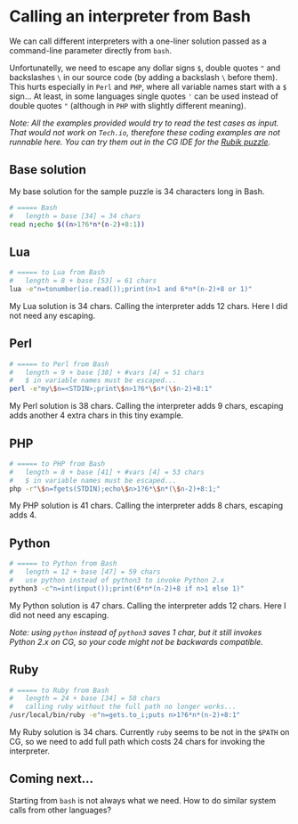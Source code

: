 # Calling an interpreter from Bash

We can call different interpreters with a one-liner solution passed as a command-line parameter directly from `bash`.

Unfortunatelly, we need to escape any dollar signs `$`, double quotes `"` and backslashes `\` in our source code (by adding a backslash `\` before them). This hurts especially in `Perl` and `PHP`, where all variable names start with a `$` sign... At least, in some languages single quotes `'` can be used instead of double quotes `"` (although in `PHP` with slightly different meaning).

_Note: All the examples provided would try to read the test cases as input. That would not work on `Tech.io`, therefore these coding examples are not runnable here. You can try them out in the CG IDE for the [Rubik puzzle](https://www.codingame.com/training/medium/rubik%C2%AE)._

## Base solution

My base solution for the sample puzzle is 34 characters long in Bash.

```sh
# ===== Bash
#   length = base [34] = 34 chars
read n;echo $((n>1?6*n*(n-2)+8:1))
```

## Lua

```sh
# ===== to Lua from Bash
#   length = 8 + base [53] = 61 chars
lua -e"n=tonumber(io.read());print(n>1 and 6*n*(n-2)+8 or 1)"
```

My Lua solution is 34 chars. Calling the interpreter adds 12 chars. Here I did not need any escaping.

## Perl

```sh
# ===== to Perl from Bash
#   length = 9 + base [38] + #vars [4] = 51 chars
#   $ in variable names must be escaped...
perl -e"my\$n=<STDIN>;print\$n>1?6*\$n*(\$n-2)+8:1"
```

My Perl solution is 38 chars. Calling the interpreter adds 9 chars, escaping adds another 4 extra chars in this tiny example.

## PHP

```sh
# ===== to PHP from Bash
#   length = 8 + base [41] + #vars [4] = 53 chars
#   $ in variable names must be escaped...
php -r"\$n=fgets(STDIN);echo\$n>1?6*\$n*(\$n-2)+8:1;"
```

My PHP solution is 41 chars. Calling the interpreter adds 8 chars, escaping adds 4.

## Python

```sh
# ===== to Python from Bash
#   length = 12 + base [47] = 59 chars
#   use python instead of python3 to invoke Python 2.x
python3 -c"n=int(input());print(6*n*(n-2)+8 if n>1 else 1)"
```

My Python solution is 47 chars. Calling the interpreter adds 12 chars. Here I did not need any escaping.

_Note: using `python` instead of `python3` saves 1 char, but it still invokes Python 2.x on CG, so your code might not be backwards compatible._

## Ruby

```sh
# ===== to Ruby from Bash
#   length = 24 + base [34] = 58 chars
#   calling ruby without the full path no longer works...
/usr/local/bin/ruby -e"n=gets.to_i;puts n>1?6*n*(n-2)+8:1"
```

My Ruby solution is 34 chars.
Currently `ruby` seems to be not in the `$PATH` on CG, so we need to add full path which costs 24 chars for invoking the interpreter.

## Coming next...

Starting from `bash` is not always what we need. How to do similar system calls from other languages?
